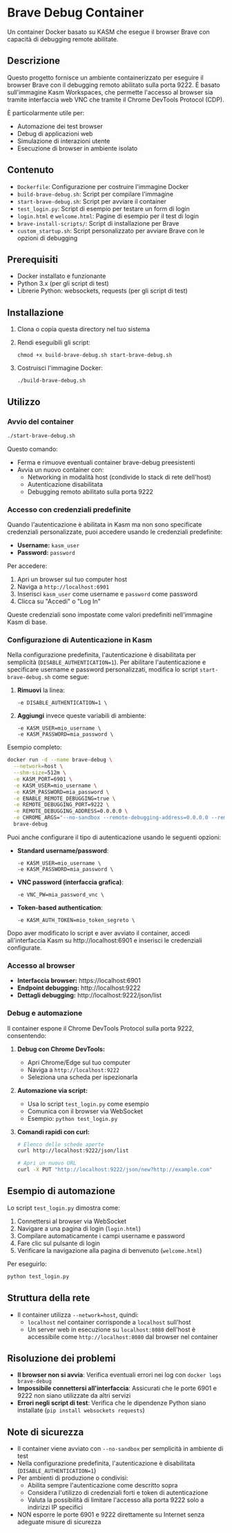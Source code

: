 # Brave Debug Container

Un container Docker basato su KASM che esegue il browser Brave con capacità di debugging remote abilitate.

## Descrizione

Questo progetto fornisce un ambiente containerizzato per eseguire il browser Brave con il debugging remoto abilitato sulla porta 9222. È basato sull'immagine Kasm Workspaces, che permette l'accesso al browser sia tramite interfaccia web VNC che tramite il Chrome DevTools Protocol (CDP).

È particolarmente utile per:
- Automazione dei test browser
- Debug di applicazioni web
- Simulazione di interazioni utente
- Esecuzione di browser in ambiente isolato

## Contenuto

- `Dockerfile`: Configurazione per costruire l'immagine Docker
- `build-brave-debug.sh`: Script per compilare l'immagine
- `start-brave-debug.sh`: Script per avviare il container
- `test_login.py`: Script di esempio per testare un form di login
- `login.html` e `welcome.html`: Pagine di esempio per il test di login
- `brave-install-scripts/`: Script di installazione per Brave
- `custom_startup.sh`: Script personalizzato per avviare Brave con le opzioni di debugging

## Prerequisiti

- Docker installato e funzionante
- Python 3.x (per gli script di test)
- Librerie Python: websockets, requests (per gli script di test)

## Installazione

1. Clona o copia questa directory nel tuo sistema

2. Rendi eseguibili gli script:
   ```
   chmod +x build-brave-debug.sh start-brave-debug.sh
   ```

3. Costruisci l'immagine Docker:
   ```
   ./build-brave-debug.sh
   ```

## Utilizzo

### Avvio del container

```bash
./start-brave-debug.sh
```

Questo comando:
- Ferma e rimuove eventuali container brave-debug preesistenti
- Avvia un nuovo container con:
  - Networking in modalità host (condivide lo stack di rete dell'host)
  - Autenticazione disabilitata
  - Debugging remoto abilitato sulla porta 9222

### Accesso con credenziali predefinite

Quando l'autenticazione è abilitata in Kasm ma non sono specificate credenziali personalizzate, puoi accedere usando le credenziali predefinite:

- **Username:** `kasm_user`
- **Password:** `password`

Per accedere:
1. Apri un browser sul tuo computer host
2. Naviga a `http://localhost:6901`
3. Inserisci `kasm_user` come username e `password` come password
4. Clicca su "Accedi" o "Log In"

Queste credenziali sono impostate come valori predefiniti nell'immagine Kasm di base.

### Configurazione di Autenticazione in Kasm

Nella configurazione predefinita, l'autenticazione è disabilitata per semplicità (`DISABLE_AUTHENTICATION=1`). Per abilitare l'autenticazione e specificare username e password personalizzati, modifica lo script `start-brave-debug.sh` come segue:

1. **Rimuovi** la linea:
   ```
   -e DISABLE_AUTHENTICATION=1 \
   ```

2. **Aggiungi** invece queste variabili di ambiente:
   ```
   -e KASM_USER=mio_username \
   -e KASM_PASSWORD=mia_password \
   ```

Esempio completo:
```bash
docker run -d --name brave-debug \
  --network=host \
  --shm-size=512m \
  -e KASM_PORT=6901 \
  -e KASM_USER=mio_username \
  -e KASM_PASSWORD=mia_password \
  -e ENABLE_REMOTE_DEBUGGING=true \
  -e REMOTE_DEBUGGING_PORT=9222 \
  -e REMOTE_DEBUGGING_ADDRESS=0.0.0.0 \
  -e CHROME_ARGS="--no-sandbox --remote-debugging-address=0.0.0.0 --remote-debugging-port=9222" \
  brave-debug
```

Puoi anche configurare il tipo di autenticazione usando le seguenti opzioni:

- **Standard username/password**:
  ```
  -e KASM_USER=mio_username \
  -e KASM_PASSWORD=mia_password \
  ```

- **VNC password (interfaccia grafica)**:
  ```
  -e VNC_PW=mia_password_vnc \
  ```

- **Token-based authentication**:
  ```
  -e KASM_AUTH_TOKEN=mio_token_segreto \
  ```

Dopo aver modificato lo script e aver avviato il container, accedi all'interfaccia Kasm su http://localhost:6901 e inserisci le credenziali configurate.

### Accesso al browser

- **Interfaccia browser:** https://localhost:6901
- **Endpoint debugging:** http://localhost:9222
- **Dettagli debugging:** http://localhost:9222/json/list

### Debug e automazione

Il container espone il Chrome DevTools Protocol sulla porta 9222, consentendo:

1. **Debug con Chrome DevTools:**
   - Apri Chrome/Edge sul tuo computer
   - Naviga a `http://localhost:9222`
   - Seleziona una scheda per ispezionarla

2. **Automazione via script:**
   - Usa lo script `test_login.py` come esempio
   - Comunica con il browser via WebSocket
   - Esempio: `python test_login.py`

3. **Comandi rapidi con curl:**
   ```bash
   # Elenco delle schede aperte
   curl http://localhost:9222/json/list
   
   # Apri un nuovo URL
   curl -X PUT "http://localhost:9222/json/new?http://example.com"
   ```

## Esempio di automazione

Lo script `test_login.py` dimostra come:
1. Connettersi al browser via WebSocket
2. Navigare a una pagina di login (`login.html`)
3. Compilare automaticamente i campi username e password
4. Fare clic sul pulsante di login
5. Verificare la navigazione alla pagina di benvenuto (`welcome.html`)

Per eseguirlo:
```bash
python test_login.py
```

## Struttura della rete

- Il container utilizza `--network=host`, quindi:
  - `localhost` nel container corrisponde a `localhost` sull'host
  - Un server web in esecuzione su `localhost:8080` dell'host è accessibile come `http://localhost:8080` dal browser nel container

## Risoluzione dei problemi

- **Il browser non si avvia**: Verifica eventuali errori nei log con `docker logs brave-debug`
- **Impossibile connettersi all'interfaccia**: Assicurati che le porte 6901 e 9222 non siano utilizzate da altri servizi
- **Errori negli script di test**: Verifica che le dipendenze Python siano installate (`pip install websockets requests`)

## Note di sicurezza

- Il container viene avviato con `--no-sandbox` per semplicità in ambiente di test
- Nella configurazione predefinita, l'autenticazione è disabilitata (`DISABLE_AUTHENTICATION=1`)
- Per ambienti di produzione o condivisi:
  - Abilita sempre l'autenticazione come descritto sopra
  - Considera l'utilizzo di credenziali forti e token di autenticazione
  - Valuta la possibilità di limitare l'accesso alla porta 9222 solo a indirizzi IP specifici
- NON esporre le porte 6901 e 9222 direttamente su Internet senza adeguate misure di sicurezza
